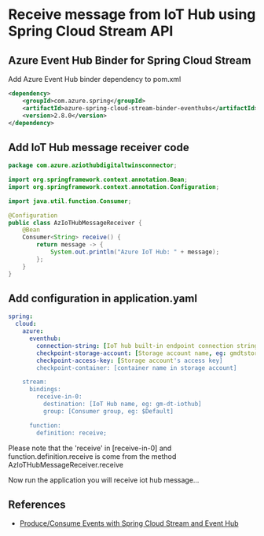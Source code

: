 # Receive message from IoT Hub using Spring Cloud Stream API

## Azure Event Hub Binder for Spring Cloud Stream  
Add Azure Event Hub binder dependency to pom.xml  
```xml
<dependency>
    <groupId>com.azure.spring</groupId>
    <artifactId>azure-spring-cloud-stream-binder-eventhubs</artifactId>
    <version>2.8.0</version>
</dependency>
```

## Add IoT Hub message receiver code
```java
package com.azure.aziothubdigitaltwinsconnector;

import org.springframework.context.annotation.Bean;
import org.springframework.context.annotation.Configuration;

import java.util.function.Consumer;

@Configuration
public class AzIoTHubMessageReceiver {
    @Bean
    Consumer<String> receive() {
        return message -> {
            System.out.println("Azure IoT Hub: " + message);
        };
    }
}
```

## Add configuration in application.yaml
```yaml
spring:
  cloud:
    azure:
      eventhub:
        connection-string: [IoT hub built-in endpoint connection string]
        checkpoint-storage-account: [Storage account name, eg: gmdtstorage]
        checkpoint-access-key: [Storage account's access key]
        checkpoint-container: [container name in storage account]

    stream:
      bindings:
        receive-in-0:
          destination: [IoT Hub name, eg: gm-dt-iothub]
          group: [Consumer group, eg: $Default]

      function:
        definition: receive;
```  
Please note that the 'receive' in [receive-in-0] and function.definition.receive is come from the method AzIoTHubMessageReceiver.receive  

  
  
Now run the application you will receive iot hub message...


## References  
* [Produce/Consume Events with Spring Cloud Stream and Event Hub](https://medium.com/@aviadpines/produce-consume-events-with-spring-cloud-stream-and-event-hub-4b41fdc1a9f6)